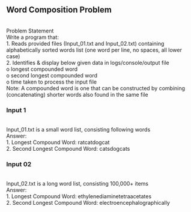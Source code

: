 <h2>Word Composition Problem </h2><br>
Problem Statement  <br>
Write a program that:  <br>
1. Reads provided files (Input_01.txt and Input_02.txt) containing alphabetically sorted words list (one  word per line, no spaces, all lower case) <br> 
2. Identifies & display below given data in logs/console/output file <br>
o longest compounded word  <br>
o second longest compounded word  <br>
o time taken to process the input file  <br>
Note: A compounded word is one that can be constructed by combining (concatenating) shorter words  also found in the same file  <br>

<h3>Input 1</h3><br>
Input_01.txt is a small word list, consisting following words <br>
Answer:  <br>
1. Longest Compound Word: ratcatdogcat  <br>
2. Second Longest Compound Word: catsdogcats  <br>

<h3>Input 02 </h3> <br>
Input_02.txt is a long word list, consisting 100,000+ items <br>
Answer:  <br>
1. Longest Compound Word: ethylenediaminetetraacetates  <br>
2. Second Longest Compound Word: electroencephalographically <br>

